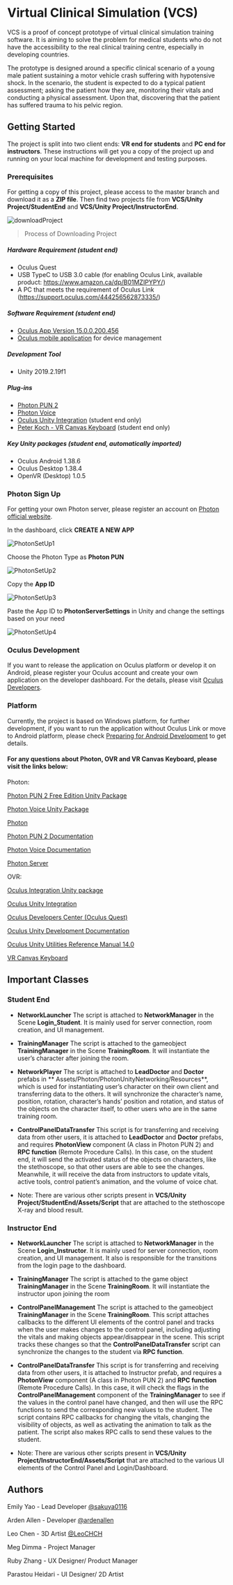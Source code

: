 # Virtual Clinical Simulation (VCS)
VCS is a proof of concept prototype of virtual clinical simulation training software. It is aiming to solve the problem for medical students who do not have the accessibility to the real clinical training centre, especially in developing countries.

The prototype is designed around a specific clinical scenario of a young male patient sustaining a motor vehicle crash suffering with hypotensive shock. In the scenario, the student is expected to do a typical patient assessment; asking the patient how they are, monitoring their vitals and conducting a physical assessment. Upon that, discovering that the patient has suffered trauma to his pelvic region. 

## Getting Started
The project is split into two client ends: **VR end for students** and **PC end for instructors**. These instructions will get you a copy of the project up and running on your local machine for development and testing purposes.

### Prerequisites
For getting a copy of this project, please access to the master branch and download it as a **ZIP file**. Then find two projects file from **VCS/Unity Project/StudentEnd** and **VCS/Unity Project/InstructorEnd**.

![](https://github.com/sakuya0116/VCS/blob/master/Documentation/Images~/downloadProject.PNG "downloadProject")
> Process of Downloading Project

##### Hardware Requirement (student end)
* Oculus Quest
* USB TypeC to USB 3.0 cable (for enabling Oculus Link, available product: https://www.amazon.ca/dp/B01MZIPYPY/)
* A PC that meets the requirement of Oculus Link (https://support.oculus.com/444256562873335/)

##### Software Requirement (student end)
* [Oculus App Version 15.0.0.200.456](https://www.oculus.com/setup/#rift-setup)
* [Oculus mobile application](https://www.oculus.com/setup/#quest-setup) for device management

##### Development Tool
* Unity 2019.2.19f1

##### Plug-ins
* [Photon PUN 2](https://www.photonengine.com/PUN)
* [Photon Voice](https://www.photonengine.com/Voice)
* [Oculus Unity Integration](https://developer.oculus.com/downloads/package/unity-integration/) (student end only)
* [Peter Koch - VR Canvas Keyboard](http://talesfromtherift.com/vr-canvas-keyboard/) (student end only)

##### Key Unity packages (student end, automatically imported)
* Oculus Android 1.38.6
* Oculus Desktop 1.38.4
* OpenVR (Desktop) 1.0.5

### Photon Sign Up
For getting your own Photon server, please register an account on [Photon official website](https://www.photonengine.com).

In the dashboard, click **CREATE A NEW APP**

![](https://github.com/sakuya0116/VCS/blob/master/Documentation/Images~/PhotonSetUp1.PNG "PhotonSetUp1")

Choose the Photon Type as **Photon PUN**

![](https://github.com/sakuya0116/VCS/blob/master/Documentation/Images~/PhotonSetUp2.PNG "PhotonSetUp2")

Copy the **App ID**

![](https://github.com/sakuya0116/VCS/blob/master/Documentation/Images~/PhotonSetUp3.PNG "PhotonSetUp3")

Paste the App ID to **PhotonServerSettings** in Unity and change the settings based on your need

![](https://github.com/sakuya0116/VCS/blob/master/Documentation/Images~/PhotonSetUp4.PNG "PhotonSetUp4")

### Oculus Development
If you want to release the application on Oculus platform or develop it on Android, please register your Oculus account and create your own application on the developer dashboard. For the details, please visit [Oculus Developers](https://developer.oculus.com/).

### Platform
Currently, the project is based on Windows platform, for further development, if you want to run the application without Oculus Link or move to Android platform, please check [Preparing for Android Development](https://developer.oculus.com/documentation/unity/unity-mobileprep/) to get details.


#### For any questions about Photon, OVR and VR Canvas Keyboard, please visit the links below:

Photon:

[Photon PUN 2 Free Edition Unity Package](https://assetstore.unity.com/packages/tools/network/pun-2-free-119922)

[Photon Voice Unity Package](https://assetstore.unity.com/packages/tools/audio/photon-voice-45848)

[Photon](https://www.photonengine.com/)

[Photon PUN 2 Documentation](https://doc.photonengine.com/en-us/pun/current/getting-started/pun-intro)

[Photon Voice Documentation](https://doc.photonengine.com/en-us/voice/current/getting-started/voice-intro)

[Photon Server](https://doc.photonengine.com/en-us/server/current/getting-started/photon-server-intro)

OVR:

[Oculus Integration Unity package](https://assetstore.unity.com/packages/tools/integration/oculus-integration-82022)

[Oculus Unity Integration](https://developer.oculus.com/downloads/package/unity-integration/)

[Oculus Developers Center (Oculus Quest)](https://developer.oculus.com/quest/)

[Oculus Unity Development Documentation](https://developer.oculus.com/documentation/unity/book-unity-gsg/)

[Oculus Unity Utilities Reference Manual 14.0](https://developer.oculus.com/reference/unity/v14/)

[VR Canvas Keyboard](http://talesfromtherift.com/vr-canvas-keyboard/)

## Important Classes
### Student End
* __NetworkLauncher__
The script is attached to **NetworkManager** in the Scene **Login_Student**. It is mainly used for server connection, room creation, and UI management.

* __TrainingManager__
The script is attached to the gameobject **TrainingManager** in the Scene **TrainingRoom**. It will instantiate the user’s character after joining the room.

* __NetworkPlayer__
The script is attached to **LeadDoctor** and **Doctor** prefabs in ** Assets/Photon/PhotonUnityNetworking/Resources**, which is used for instantiating user’s character on their own client and transferring data to the others. It will synchronize the character’s name, position, rotation, character’s hands’ position and rotation, and status of the objects on the character itself, to other users who are in the same training room.

* __ControlPanelDataTransfer__
This script is for transferring and receiving data from other users, it is attached to **LeadDoctor** and **Doctor** prefabs, and requires **PhotonView** component (A class in Photon PUN 2) and **RPC function** (Remote Procedure Calls). In this case, on the student end, it will send the activated status of the objects on characters, like the stethoscope, so that other users are able to see the changes. Meanwhile, it will receive the data from instructors to update vitals, active tools, control patient’s animation, and the volume of voice chat.

* Note: There are various other scripts present in **VCS/Unity Project/StudentEnd/Assets/Script** that are attached to the stethoscope X-ray and blood result. 

### Instructor End
* __NetworkLauncher__
The script is attached to **NetworkManager** in the Scene **Login_Instructor**. It is mainly used for server connection, room creation, and UI management. It also is responsible for the transitions from the login page to the dashboard.

* __TrainingManager__
The script is attached to the game object **TrainingManager** in the Scene **TrainingRoom**. It will instantiate the instructor upon joining the room

* __ControlPanelManagement__
The script is attached to the gameobject **TrainingManager** in the Scene **TrainingRoom**. This script attaches callbacks to the different UI elements of the control panel and tracks when the user makes changes to the control panel, including adjusting the vitals and making objects appear/disappear in the scene. This script tracks these changes so that the **ControlPanelDataTransfer** script can synchronize the changes to the student via **RPC function**.

* __ControlPanelDataTransfer__
This script is for transferring and receiving data from other users, it is attached to Instructor prefab, and requires a **PhotonView** component (A class in Photon PUN 2) and **RPC function** (Remote Procedure Calls). In this case, it will check the flags in the **ControlPanelManagement** component of the **TrainingManager** to see if the values in the control panel have changed, and then will use the RPC functions to send the corresponding new values to the student. The script contains RPC callbacks for changing the vitals, changing the visibility of objects, as well as activating the animation to talk as the patient. The script also makes RPC calls to send these values to the student.

* Note: There are various other scripts present in **VCS/Unity Project/InstructorEnd/Assets/Script** that are attached to the various UI elements of the Control Panel and Login/Dashboard. 

## Authors
Emily Yao - Lead Developer [@sakuya0116](https://github.com/sakuya0116)

Arden Allen - Developer [@ardenallen](https://github.com/ardenallen)

Leo Chen - 3D Artist [@LeoCHCH](https://github.com/LeoCHCH)

Meg Dimma - Project Manager

Ruby Zhang - UX Designer/ Product Manager

Parastou Heidari - UI Designer/ 2D Artist
